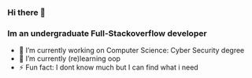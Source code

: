 ### Hi there 👋
### Im an undergraduate Full-Stackoverflow developer
- 🔭 I’m currently working on Computer Science: Cyber Security degree
- 🌱 I’m currently (re)learning oop
- ⚡ Fun fact: I dont know much but I can find what i need

